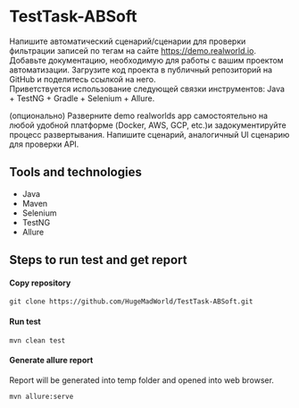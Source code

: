 # TestTask-ABSoft
Напишите автоматический сценарий/сценарии для проверки фильтрации записей по тегам на сайте https://demo.realworld.io.  
Добавьте документацию, необходимую для работы с вашим проектом автоматизации. Загрузите код проекта в публичный репозиторий на GitHub и поделитесь ссылкой на него.  
Приветствуется использование следующей связки инструментов: Java + TestNG + Gradle + Selenium + Allure.

(опционально) Разверните demo realworlds app самостоятельно на любой удобной платформе (Docker, AWS, GCP, etc.)и задокументируйте процесс развертывания. Напишите сценарий, аналогичный UI сценарию для проверки API.
## Tools and technologies
- Java
- Maven
- Selenium
- TestNG
- Allure
## Steps to run test and get report
#### Copy repository  
```git clone https://github.com/HugeMadWorld/TestTask-ABSoft.git```  
#### Run test  
```mvn clean test```  
#### Generate allure report
Report will be generated into temp folder and opened into web browser.  
  
```mvn allure:serve```
